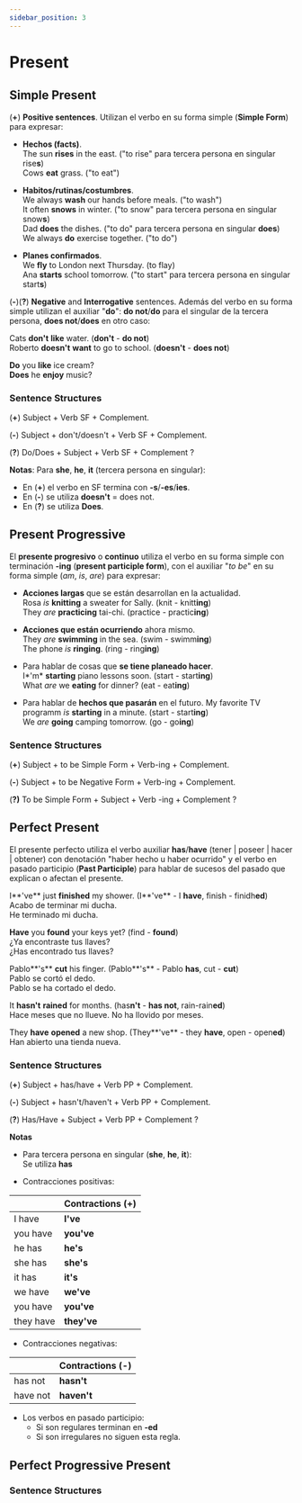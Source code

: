```yaml
---
sidebar_position: 3
---
```


# Present


## Simple Present

(**+**) **Positive sentences**. Utilizan el verbo en su forma simple (**Simple Form**) para expresar:  

* **Hechos (facts)**.  
    The sun **rises** in the east. ("to rise" para tercera persona en singular rise**s**)  
    Cows **eat** grass. ("to eat")

* **Habitos/rutinas/costumbres**.  
    We always **wash** our hands before meals. ("to wash")  
    It often **snows** in winter. ("to snow" para tercera persona en singular snow**s**)  
    Dad **does** the dishes. ("to do" para tercera persona en singular **does**)  
    We always **do** exercise together. ("to do")  

* **Planes confirmados**.  
    We **fly** to London next Thursday. (to flay)  
    Ana **starts** school tomorrow. ("to start" para tercera persona en singular start**s**)


(**-**)(**?**) **Negative** and **Interrogative** sentences. Además del verbo en su forma simple utilizan el auxiliar "**do**": **do not**/**do** para el singular de la tercera persona, **does not**/**does** en otro caso:

Cats **don't** **like** water. (**don't** - **do not**)  
Roberto **doesn't** **want** to go to school. (**doesn't** - **does not**)  

**Do** you **like** ice cream?  
**Does** he **enjoy** music?  
<!-- What **do** you **want** for lunch?   -->


### Sentence Structures

(**+**) Subject + Verb SF + Complement.

(**-**) Subject + don't/doesn't + Verb SF + Complement.

(**?**) Do/Does + Subject + Verb SF + Complement ?  



**Notas**: Para **she**, **he**, **it** (tercera persona en singular):  
* En (**+**) el verbo en SF termina con **-s**/**-es**/**ies**.  
* En (**-**) se utiliza **doesn't** = does not.  
* En (**?**) se utiliza **Does**.  


## Present Progressive

El **presente progresivo** o **continuo** utiliza el verbo en su forma simple con terminación **-ing** (**present participle form**), con el auxiliar "*to be*" en su forma simple (*am*, *is*, *are*) para expresar:

* **Acciones largas** que se están desarrollan en la actualidad.  
    Rosa *is* **knitting** a sweater for Sally.   (knit - knitt**ing**)  
    They *are* **practicing** tai-chi. (practice - practic**ing**)

* **Acciones que están ocurriendo** ahora mismo.  
    They *are* **swimming** in the sea. (swim - swimm**ing**)  
    The phone *is* **ringing**. (ring - ring**ing**)

* Para hablar de cosas que **se tiene planeado hacer**.  
    I*'m* **starting** piano lessons soon.  (start - start**ing**)  
    What *are* we **eating** for dinner? (eat - eat**ing**)


* Para hablar de **hechos que pasarán** en el futuro. 
    My favorite TV programm *is* **starting** in a minute. (start - start**ing**)  
    We *are* **going** camping tomorrow. (go - go**ing**)


### Sentence Structures

(**+**) Subject + to be Simple Form + Verb-ing + Complement.

(**-**) Subject + to be Negative Form + Verb-ing + Complement.

(**?)** To be Simple Form + Subject + Verb -ing + Complement ?


## Perfect Present

El presente perfecto utiliza el verbo auxiliar **has**/**have** (tener | poseer | hacer | obtener) con denotación "haber hecho u haber ocurrido" y el verbo en pasado participio (**Past Participle**) para hablar de sucesos del pasado que explican o afectan el presente.

I**'ve** just **finished** my shower. (I**'ve** - I **have**, finish - finidh**ed**)    
Acabo de terminar mi ducha.  
He terminado mi ducha.  

**Have** you **found** your keys yet? (find - **found**)  
¿Ya encontraste tus llaves?  
¿Has encontrado tus llaves?  

Pablo**'s** **cut** his finger. (Pablo**'s** - Pablo **has**, cut - **cut**)  
Pablo se cortó el dedo.  
Pablo se ha cortado el dedo.

It **hasn't** **rained** for months. (has**n't** - **has not**, rain-rain**ed**)  
Hace meses que no llueve.
No ha llovido por meses.  

They **have** **opened** a new shop. (They**'ve** - they **have**, open - open**ed**)  
Han abierto una tienda nueva.  


### Sentence Structures


(**+**) Subject + has/have + Verb PP + Complement.

(**-**) Subject + hasn't/haven't + Verb PP + Complement.

(**?**) Has/Have + Subject + Verb PP + Complement ?  


**Notas**  
* Para tercera persona en singular (**she**, **he**, **it**):  
Se utiliza **has**  

* Contracciones positivas:  

|           | Contractions (+) |
|-----------|-----------|
| I have     | **I've**      |
| you have   | **you've**    |
| he has     | **he's**      |
| she has    | **she's**     |
| it has     | **it's**      |
| we have    | **we've**     |
| you have   | **you've**    |
| they have   | **they've**   |

* Contracciones negativas:  

|           | Contractions (-) |
|-----------|-----------|
| has not   | **hasn't**    |
| have not  | **haven't**   |


* Los verbos en pasado participio:
    * Si son regulares terminan en **-ed**
    * Si son irregulares no siguen esta regla.





## Perfect Progressive Present

### Sentence Structures
